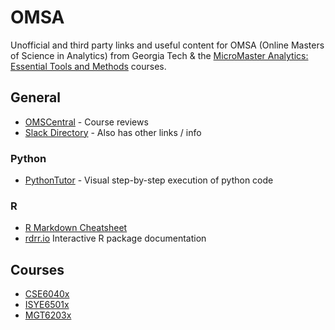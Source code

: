 # OMSA
Unofficial and third party links and useful content for OMSA (Online Masters of Science in Analytics) from Georgia Tech & the [MicroMaster  Analytics: Essential Tools and Methods](https://www.edx.org/micromasters/gtx-analytics-essential-tools-and-methods) courses.

## General

* [OMSCentral](https://omscentral.com/courses) - Course reviews
* [Slack Directory](https://docs.google.com/spreadsheets/d/1j--C5eVxlbMBDBnp68IZX9cY6hbCoGsA8S2CsRK1zlA/edit#gid=0) - Also has other links / info

### Python

* [PythonTutor](http://pythontutor.com/) - Visual step-by-step execution of python code

### R

* [R Markdown Cheatsheet](https://rstudio.com/wp-content/uploads/2015/02/rmarkdown-cheatsheet.pdf) 
* [rdrr.io](https://rdrr.io/) Interactive R package documentation


## Courses

* [CSE6040x](cse6040x.md) 
* [ISYE6501x](isye6501x.md)
* [MGT6203x](mgt6203x.md)
